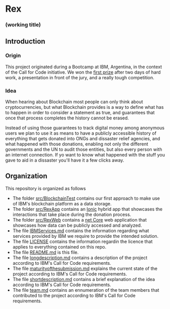 # Rex
### (working title)

## Introduction
### Origin
This project originated during a Bootcamp at IBM, Argentina, in the context of the Call for Code initiative. 
We won the [first prize](https://twitter.com/IBMArgentina/status/1154150754816602117) after two days of hard work, a presentation in front of the jury, and a really tough competition.
### Idea
When hearing about Blockchain most people can only think about cryptocurrencies, but what Blockchain provides is a way to define what has to happen in order to consider a statement as true, and guarantees that once that process completes the history cannot be erased. 

Instead of using those guarantees to track digital money among anonymous users we plan to use it as means to have a publicly accessible history of everything that gets donated into ONGs and dissaster relief agencies, and what happened with those donations, enabling not only the different governments and the UN to audit those entities, but also every person with an internet connection. If yo want to know what happened with the stuff you gave to aid in a dissaster you'll have it a few clicks away.

## Organization
This repository is organized as follows
* The folder [src/BlockchainTest](/src/BlockchainTest) contains our first approach to make use of IBM's blockchain platform as a data storage.
* The folder [src/RexApp](/src/RexApp) contains an [Ionic](https://ionicframework.com/) hybrid app that showcases the interactions that take place during the donation process.
* The folder [src/RexWeb](/src/RexWeb) contains a [net Core](https://dotnet.microsoft.com/) web application that showcases how data can be publicly accessed and analyzed.
* The file [IBMServices.md](IBMServices.md) contains the information regarding what services provided by IBM we require to provide the intended solution.
* The file [LICENSE](LICNSE) contains the information regardin the licence that applies to everything contained on this repo.
* The file [README.md](README.md) is this file.
* The file [longdescription.md](longdescription.md) contains a description of the project according to IBM's Call for Code requirements.
* The file [maturityofthesubmission.md](maturityofthesubmission.md) explains the current state of the project according to IBM's Call for Code requirements.
* The file [shortdescription.md](shortdescription.md) contains a brief explanation of the idea according to IBM's Call for Code requirements.
* The file [team.md](team.md) contains an ennumeration of the team members that contributed to the project according to IBM's Call for Code requirements.
